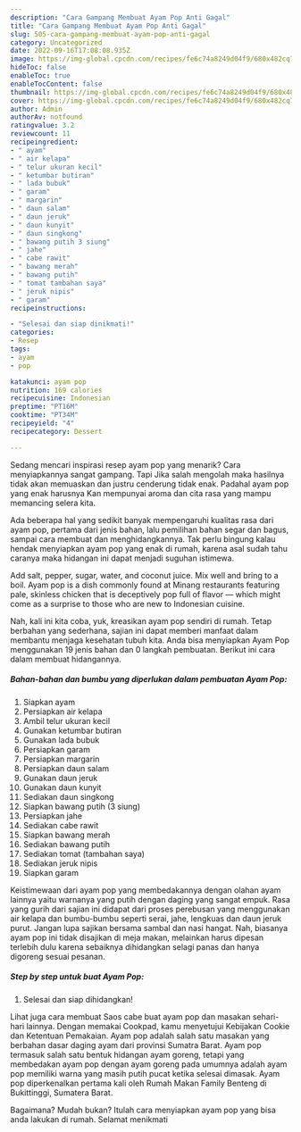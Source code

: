 ```yaml
---
description: "Cara Gampang Membuat Ayam Pop Anti Gagal"
title: "Cara Gampang Membuat Ayam Pop Anti Gagal"
slug: 505-cara-gampang-membuat-ayam-pop-anti-gagal
category: Uncategorized
date: 2022-09-16T17:08:08.935Z
image: https://img-global.cpcdn.com/recipes/fe6c74a8249d04f9/680x482cq70/ayam-pop-foto-resep-utama.jpg
hideToc: false
enableToc: true
enableTocContent: false
thumbnail: https://img-global.cpcdn.com/recipes/fe6c74a8249d04f9/680x482cq70/ayam-pop-foto-resep-utama.jpg
cover: https://img-global.cpcdn.com/recipes/fe6c74a8249d04f9/680x482cq70/ayam-pop-foto-resep-utama.jpg
author: Admin
authorAv: notfound
ratingvalue: 3.2
reviewcount: 11
recipeingredient:
- " ayam"
- " air kelapa"
- " telur ukuran kecil"
- " ketumbar butiran"
- " lada bubuk"
- " garam"
- " margarin"
- " daun salam"
- " daun jeruk"
- " daun kunyit"
- " daun singkong"
- " bawang putih 3 siung"
- " jahe"
- " cabe rawit"
- " bawang merah"
- " bawang putih"
- " tomat tambahan saya"
- " jeruk nipis"
- " garam"
recipeinstructions:

- "Selesai dan siap dinikmati!"
categories:
- Resep
tags:
- ayam
- pop

katakunci: ayam pop 
nutrition: 169 calories
recipecuisine: Indonesian
preptime: "PT16M"
cooktime: "PT34M"
recipeyield: "4"
recipecategory: Dessert

---
```



Sedang mencari inspirasi resep ayam pop yang menarik? Cara menyiapkannya sangat gampang. Tapi Jika salah mengolah maka hasilnya tidak akan memuaskan dan justru cenderung tidak enak. Padahal ayam pop yang enak harusnya Kan mempunyai aroma dan cita rasa yang mampu memancing selera kita.


Ada beberapa hal yang sedikit banyak mempengaruhi kualitas rasa dari ayam pop, pertama dari jenis bahan, lalu pemilihan bahan segar dan bagus, sampai cara membuat dan menghidangkannya. Tak perlu bingung kalau hendak menyiapkan ayam pop yang enak di rumah, karena asal sudah tahu caranya maka hidangan ini dapat menjadi suguhan istimewa.

Add salt, pepper, sugar, water, and coconut juice. Mix well and bring to a boil. Ayam pop is a dish commonly found at Minang restaurants featuring pale, skinless chicken that is deceptively pop full of flavor — which might come as a surprise to those who are new to Indonesian cuisine.


Nah, kali ini kita coba, yuk, kreasikan ayam pop sendiri di rumah. Tetap berbahan yang sederhana, sajian ini dapat memberi manfaat dalam membantu menjaga kesehatan tubuh kita. Anda bisa menyiapkan Ayam Pop menggunakan 19 jenis bahan dan 0 langkah pembuatan. Berikut ini cara dalam membuat hidangannya.

<!--inarticleads1-->

##### Bahan-bahan dan bumbu yang diperlukan dalam pembuatan Ayam Pop:

1. Siapkan  ayam
1. Persiapkan  air kelapa
1. Ambil  telur ukuran kecil
1. Gunakan  ketumbar butiran
1. Gunakan  lada bubuk
1. Persiapkan  garam
1. Persiapkan  margarin
1. Persiapkan  daun salam
1. Gunakan  daun jeruk
1. Gunakan  daun kunyit
1. Sediakan  daun singkong
1. Siapkan  bawang putih (3 siung)
1. Persiapkan  jahe
1. Sediakan  cabe rawit
1. Siapkan  bawang merah
1. Sediakan  bawang putih
1. Sediakan  tomat (tambahan saya)
1. Sediakan  jeruk nipis
1. Siapkan  garam


Keistimewaan dari ayam pop yang membedakannya dengan olahan ayam lainnya yaitu warnanya yang putih dengan daging yang sangat empuk. Rasa yang gurih dari sajian ini didapat dari proses perebusan yang menggunakan air kelapa dan bumbu-bumbu seperti serai, jahe, lengkuas dan daun jeruk purut. Jangan lupa sajikan bersama sambal dan nasi hangat. Nah, biasanya ayam pop ini tidak disajikan di meja makan, melainkan harus dipesan terlebih dulu karena sebaiknya dihidangkan selagi panas dan hanya digoreng sesuai pesanan. 

<!--inarticleads2-->

##### Step by step untuk buat Ayam Pop:


1. Selesai dan siap dihidangkan!

Lihat juga cara membuat Saos cabe buat ayam pop dan masakan sehari-hari lainnya. Dengan memakai Cookpad, kamu menyetujui Kebijakan Cookie dan Ketentuan Pemakaian. Ayam pop adalah salah satu masakan yang berbahan dasar daging ayam dari provinsi Sumatra Barat. Ayam pop termasuk salah satu bentuk hidangan ayam goreng, tetapi yang membedakan ayam pop dengan ayam goreng pada umumnya adalah ayam pop memiliki warna yang masih putih pucat ketika selesai dimasak. Ayam pop diperkenalkan pertama kali oleh Rumah Makan Family Benteng di Bukittinggi, Sumatera Barat. 

Bagaimana? Mudah bukan? Itulah cara menyiapkan ayam pop yang bisa anda lakukan di rumah. Selamat menikmati
